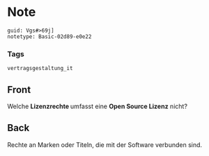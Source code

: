 # Note
```
guid: Vgs#>69j]
notetype: Basic-02d89-e0e22
```

### Tags
```
vertragsgestaltung_it
```

## Front
Welche <b>Lizenzrechte </b>umfasst eine <b>Open Source Lizenz</b> nicht?

## Back
Rechte an Marken oder Titeln, die mit der Software verbunden sind.
